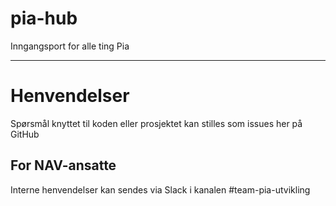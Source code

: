 pia-hub
================

Inngangsport for alle ting Pia

---

# Henvendelser

Spørsmål knyttet til koden eller prosjektet kan stilles som issues her på GitHub

## For NAV-ansatte

Interne henvendelser kan sendes via Slack i kanalen #team-pia-utvikling
